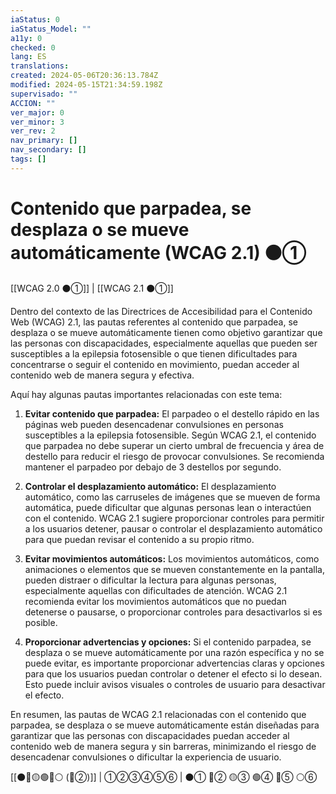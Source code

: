 ```yaml
---
iaStatus: 0
iaStatus_Model: ""
a11y: 0
checked: 0
lang: ES
translations: 
created: 2024-05-06T20:36:13.784Z
modified: 2024-05-15T21:34:59.198Z
supervisado: ""
ACCION: ""
ver_major: 0
ver_minor: 3
ver_rev: 2
nav_primary: []
nav_secondary: []
tags: []
---
```

# Contenido que parpadea, se desplaza o se mueve automáticamente (WCAG 2.1)  ⚫①

[[WCAG 2.0 ⚫①]] | [[WCAG 2.1 ⚫①]]

Dentro del contexto de las Directrices de Accesibilidad para el Contenido Web (WCAG) 2.1, las pautas referentes al contenido que parpadea, se desplaza o se mueve automáticamente tienen como objetivo garantizar que las personas con discapacidades, especialmente aquellas que pueden ser susceptibles a la epilepsia fotosensible o que tienen dificultades para concentrarse o seguir el contenido en movimiento, puedan acceder al contenido web de manera segura y efectiva.

Aquí hay algunas pautas importantes relacionadas con este tema:

1. **Evitar contenido que parpadea:** El parpadeo o el destello rápido en las páginas web pueden desencadenar convulsiones en personas susceptibles a la epilepsia fotosensible. Según WCAG 2.1, el contenido que parpadea no debe superar un cierto umbral de frecuencia y área de destello para reducir el riesgo de provocar convulsiones. Se recomienda mantener el parpadeo por debajo de 3 destellos por segundo.

2. **Controlar el desplazamiento automático:** El desplazamiento automático, como las carruseles de imágenes que se mueven de forma automática, puede dificultar que algunas personas lean o interactúen con el contenido. WCAG 2.1 sugiere proporcionar controles para permitir a los usuarios detener, pausar o controlar el desplazamiento automático para que puedan revisar el contenido a su propio ritmo.

3. **Evitar movimientos automáticos:** Los movimientos automáticos, como animaciones o elementos que se mueven constantemente en la pantalla, pueden distraer o dificultar la lectura para algunas personas, especialmente aquellas con dificultades de atención. WCAG 2.1 recomienda evitar los movimientos automáticos que no puedan detenerse o pausarse, o proporcionar controles para desactivarlos si es posible.

4. **Proporcionar advertencias y opciones:** Si el contenido parpadea, se desplaza o se mueve automáticamente por una razón específica y no se puede evitar, es importante proporcionar advertencias claras y opciones para que los usuarios puedan controlar o detener el efecto si lo desean. Esto puede incluir avisos visuales o controles de usuario para desactivar el efecto.

En resumen, las pautas de WCAG 2.1 relacionadas con el contenido que parpadea, se desplaza o se mueve automáticamente están diseñadas para garantizar que las personas con discapacidades puedan acceder al contenido web de manera segura y sin barreras, minimizando el riesgo de desencadenar convulsiones o dificultar la experiencia de usuario.

[[⚫🔴🟡🟢🔵⚪ (🔴②)]] | ①②③④⑤⑥ | ⚫① 🔴② 🟡③ 🟢④ 🔵⑤ ⚪⑥